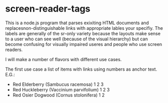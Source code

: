 # screen-reader-tags

This is a node.js program that parses exixiting HTML documents and replacesnon-distinguishable links with appropriate lables your specifiy. The labels are generally of the sr-only variety because the layouts make sense to a user who can see well (because of the visual hierarchy) but can become confusing for visually impaired useres and people who use screen readers.

I will make a number of flavors with different use cases.

The first use case a list of items with links using numbers as anchor text. E.G.:

- Red Elderberry (Sambucus racemosa) 1 2 3
- Red Huckleberry (Vaccinium parvifolium) 1 2 3
- Red Osier Dogwood (Cornus stolonifera) 1 2
